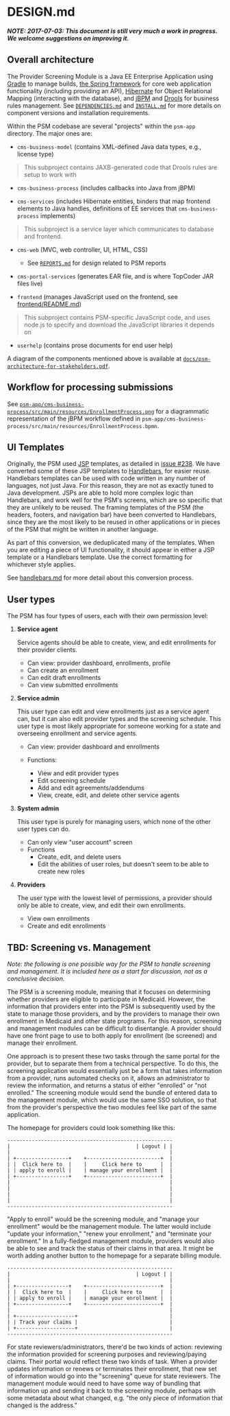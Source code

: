 # DESIGN.md

***NOTE: 2017-07-03: This document is still very much a work in
   progress.  We welcome suggestions on improving it.***

## Overall architecture

The Provider Screening Module is a Java EE Enterprise Application
using [Gradle](https://gradle.org/) to manage builds, [the Spring
framework](http://projects.spring.io/spring-framework/) for core web
application functionality (including providing an API),
[Hibernate](http://hibernate.org/) for Object Relational Mapping
(interacting with the database), and [jBPM](http://www.jbpm.org/) and
[Drools](http://drools.org/) for business rules management. See
[`DEPENDENCIES.md`](DEPENDENCIES.md) and [`INSTALL.md`](INSTALL.md)
for more details on component versions and installation requirements.

Within the PSM codebase are several "projects" within the `psm-app`
directory. The major ones are:

* `cms-business-model` (contains XML-defined Java data types, e.g.,
  license type)
>
>This subproject contains JAXB-generated code that Drools rules are setup to work with

* `cms-business-process` (includes callbacks into Java from jBPM)

* `cms-services` (includes Hibernate entities, binders that map
  frontend elements to Java handles, definitions of EE services that
  `cms-business-process` implements)
>This subproject is a service layer which communicates to database and frontend.

* `cms-web` (MVC, web controller, UI, HTML, CSS)
  * See [`REPORTS.md`](REPORTS.md) for design related to PSM reports

* `cms-portal-services` (generates EAR file, and is where TopCoder JAR
  files live)

* `frontend` (manages JavaScript used on the frontend, see
  [frontend/README.md](../psm-app/frontend/README.md))
>This subproject contains PSM-specific JavaScript code, and uses node.js
to specify and download the JavaScript libraries it depends on 

* `userhelp` (contains prose documents for end user help)

A diagram of the components mentioned above is available at
[`docs/psm-architecture-for-stakeholders.pdf`](psm-architecture-for-stakeholders.pdf).

## Workflow for processing submissions

See
[`psm-app/cms-business-process/src/main/resources/EnrollmentProcess.png`](../psm-app/cms-business-process/src/main/resources/EnrollmentProcess.png)
for a diagrammatic representation of the jBPM workflow defined in
`psm-app/cms-business-process/src/main/resources/EnrollmentProcess.bpmn`.


## UI Templates

Originally, the PSM used
[JSP](http://www.caucho.com/resin-3.1/doc/jsp-templates.xtp) templates,
as detailed in [issue
#238](https://github.com/OpenTechStrategies/psm/issues/238#issuecomment-313217566).
We have converted some of these JSP templates to
[Handlebars](http://handlebarsjs.com/), for easier reuse.  Handlebars
templates can be used with code written in any number of languages, not
just Java.  For this reason, they are not as exactly tuned to Java
development.  JSPs are able to hold more complex logic than Handlebars,
and work well for the PSM's screens, which are so specific that they are
unlikely to be reused.  The framing templates of the PSM (the headers,
footers, and navigation bar) have been converted to Handlebars, since they
are the most likely to be reused in other applications or in pieces of
the PSM that might be written in another language.

As part of this conversion, we deduplicated many of the templates.  When
you are editing a piece of UI functionality, it should appear in either
a JSP template or a Handlebars template.  Use the correct formatting for
whichever style applies.

See [handlebars.md](handlebars.md) for more detail about this conversion
process.

## User types

The PSM has four types of users, each with their own permission level:

1. __Service agent__
    
    Service agents should be able to create, view, and edit enrollments
    for their provider clients.

    - Can view: provider dashboard, enrollments, profile
    - Can create an enrollment
    - Can edit draft enrollments
    - Can view submitted enrollments
    
2. __Service admin__
    
    This user type can edit and view enrollments just as a service agent
    can, but it can also edit provider types and the screening schedule.
    This user type is most likely appropriate for someone working for a
    state and overseeing enrollment and service agents.
    
    - Can view: provider dashboard and enrollments
    
    - Functions:
        - View and edit provider types
        - Edit screening schedule
        - Add and edit agreements/addendums
        - View, create, edit, and delete other service agents

3. __System admin__
    
    This user type is purely for managing users, which none of the other
    user types can do.
    
    - Can only view "user account" screen
    - Functions
        - Create, edit, and delete users
        - Edit the abilities of user roles, but doesn't seem to be able
          to create new roles

4. __Providers__
    
    The user type with the lowest level of permissions, a provider
    should only be able to create, view, and edit their own enrollments.

    - View own enrollments
    - Create and edit enrollments


 ## TBD: Screening vs. Management

_Note: the following is one possible way for the PSM to handle screening
and management.  It is included here as a start for discussion, not as a
conclusive decision._

The PSM is a screening module, meaning that it focuses on determining
whether providers are eligible to participate in Medicaid.  However, the
information that providers enter into the PSM is subsequently used by
the state to manage those providers, and by the providers to manage
their own enrollment in Medicaid and other state programs.  For this
reason, screening and management modules can be difficult to
disentangle.  A provider should have one front page to use to both apply
for enrollment (be screened) and manage their enrollment.

One approach is to present these two tasks through the same portal for
the provider, but to separate them from a technical perspective.  To do
this, the screening application would essentially just be a form that
takes information from a provider, runs automated checks on it, allows
an administrator to review the information, and returns a status of
either "enrolled" or "not enrolled."  The screening module would send
the bundle of entered data to the management module, which would use the
same SSO solution, so that from the provider's perspective the two
modules feel like part of the same application.

The homepage for providers could look something like this:

```
------------------------------------------------------
|                                         | Logout | |
|                                                    |
| +-----------------+    +------------------------+  |
| |  Click here to  |    |     Click here to      |  |
| | apply to enroll |    | manage your enrollment |  |
| +-----------------+    +------------------------+  |
|                                                    |
|                                                    |
|                                                    |
|                                                    |
------------------------------------------------------
```

"Apply to enroll" would be the screening module, and "manage your
enrollment" would be the management module.  The latter would include
"update your information," "renew your enrollment," and "terminate your
enrollment."  In a fully-fledged management module, providers would also
be able to see and track the status of their claims in that area.  It
might be worth adding another button to the homepage for a separate
billing module.

```
------------------------------------------------------
|                                         | Logout | |
|                                                    |
| +-----------------+    +------------------------+  |
| |  Click here to  |    |     Click here to      |  |
| | apply to enroll |    | manage your enrollment |  |
| +-----------------+    +------------------------+  |
|                                                    |
| +-------------------+                              |
| | Track your claims |                              |
| +-------------------+                              |
------------------------------------------------------
```

For state reviewers/administrators, there'd be two kinds of action:
reviewing the information provided for screening purposes and
reviewing/paying claims.  Their portal would reflect these two kinds of
task.  When a provider updates information or renews or terminates their
enrollment, that new set of information would go into the "screening"
queue for state reviewers.  The management module would need to have
some way of bundling that information up and sending it back to the
screening module, perhaps with some metadata about what changed,
e.g. "the only piece of information that changed is the address."

